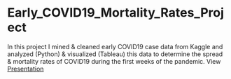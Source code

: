 # Early_COVID19_Mortality_Rates_Project
In this project I mined & cleaned early COVID19 case data from Kaggle and analyzed (Python) & visualized (Tableau) this data to determine the spread & mortality rates of COVID19 during the first weeks of the pandemic.
View [Presentation](https://drive.google.com/file/d/1IEz8mETApxpcOm7cO0JhsE5QCGRJlB0O/view?usp=sharing)
